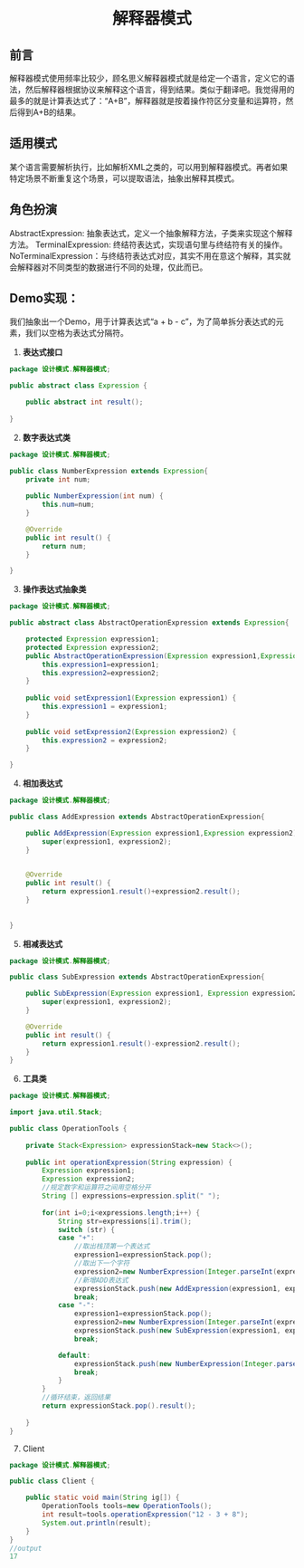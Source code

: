 # <center>解释器模式</center>

## 前言

解释器模式使用频率比较少，顾名思义解释器模式就是给定一个语言，定义它的语法，然后解释器根据协议来解释这个语言，得到结果。类似于翻译吧。我觉得用的最多的就是计算表达式了：“A+B”，解释器就是按着操作符区分变量和运算符，然后得到A+B的结果。

## 适用模式

某个语言需要解析执行，比如解析XML之类的，可以用到解释器模式。再者如果特定场景不断重复这个场景，可以提取语法，抽象出解释其模式。

## 角色扮演

AbstractExpression: 抽象表达式，定义一个抽象解释方法，子类来实现这个解释方法。 
TerminalExpression: 终结符表达式，实现语句里与终结符有关的操作。 
NoTerminalExpression：与终结符表达式对应，其实不用在意这个解释，其实就会解释器对不同类型的数据进行不同的处理，仅此而已。

## Demo实现：

我们抽象出一个Demo，用于计算表达式“a + b - c”，为了简单拆分表达式的元素，我们以空格为表达式分隔符。 

1. **表达式接口**

```java
package 设计模式.解释器模式;

public abstract class Expression {

	public abstract int result();
	
}

```

2. **数字表达式类**

```java
package 设计模式.解释器模式;

public class NumberExpression extends Expression{
	private int num;
	
	public NumberExpression(int num) {
		this.num=num;
	}

	@Override
	public int result() {
		return num;
	}

}

```

3. **操作表达式抽象类**

```java
package 设计模式.解释器模式;

public abstract class AbstractOperationExpression extends Expression{

	protected Expression expression1;
	protected Expression expression2;
	public AbstractOperationExpression(Expression expression1,Expression expression2) {
		this.expression1=expression1;
		this.expression2=expression2;
	}
	
	public void setExpression1(Expression expression1) {
		this.expression1 = expression1;
	}
	
	public void setExpression2(Expression expression2) {
		this.expression2 = expression2;
	}

}

```

4. **相加表达式**

```java
package 设计模式.解释器模式;

public class AddExpression extends AbstractOperationExpression{

	public AddExpression(Expression expression1,Expression expression2) {
		super(expression1, expression2);
	}
	

	@Override
	public int result() {
		return expression1.result()+expression2.result();
	}
	
	
}

```

5. **相减表达式**

```java
package 设计模式.解释器模式;

public class SubExpression extends AbstractOperationExpression{

	public SubExpression(Expression expression1, Expression expression2) {
		super(expression1, expression2);
	}

	@Override
	public int result() {
		return expression1.result()-expression2.result();
	}
}

```

6. **工具类**

```java
package 设计模式.解释器模式;

import java.util.Stack;

public class OperationTools {
	
	private Stack<Expression> expressionStack=new Stack<>();
	
	public int operationExpression(String expression) {
		Expression expression1;
		Expression expression2;
		//规定数字和运算符之间用空格分开
		String [] expressions=expression.split(" ");
		
		for(int i=0;i<expressions.length;i++) {
			String str=expressions[i].trim();
			switch (str) {
			case "+":
				//取出栈顶第一个表达式
				expression1=expressionStack.pop();
				//取出下一个字符
				expression2=new NumberExpression(Integer.parseInt(expressions[++i].trim()));
				//新增ADD表达式
				expressionStack.push(new AddExpression(expression1, expression2));
				break;
			case "-":
				expression1=expressionStack.pop();
				expression2=new NumberExpression(Integer.parseInt(expressions[++i].trim()));
				expressionStack.push(new SubExpression(expression1, expression2));
				break;

			default:
				expressionStack.push(new NumberExpression(Integer.parseInt(str)));
				break;
			}
		}
		//循环结束，返回结果
		return expressionStack.pop().result();
		
	}
}

```

7. Client

```java
package 设计模式.解释器模式;

public class Client {

	public static void main(String ig[]) {
		OperationTools tools=new OperationTools();
		int result=tools.operationExpression("12 - 3 + 8");
		System.out.println(result);
	}
}
//output
17
```

